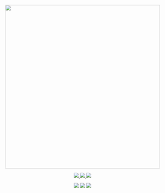 <p>
  <a href="https://chadlefort.com" alt="Website">
      <img src="terminal.svg" width="100%" height="530">
  </a>
</p>

<p align="center">
  <a href="mailto:chadlefort@gmail.com" alt="Email">
    <img
      src="https://img.shields.io/badge/-chadlefort@gmail.com-c14438?style=flat&logo=Gmail&logoColor=white&link=mailto:chadlefort@gmail.com" />
  </a>
  <a href="https://www.linkedin.com/in/chadlefort" alt="Email">
    <img
      src="https://img.shields.io/badge/-Chad_Lefort-blue?style=flat&logo=Linkedin&link=https://www.linkedin.com/in/chadlefort" />
  </a>
  <a href="https://twitter.com/ChadLefort" alt="Twitter">
    <img
      src="https://img.shields.io/badge/-@ChadLefort-1ca0f1?style=flat&logo=twitter&logoColor=white&link=https://twitter.com/ChadLefort" />
  </a>
</p>

<p align="center">
  <img src="https://badges.pufler.dev/visits/ChadLefort/ChadLefort" />
  <img src="https://badges.pufler.dev/repos/ChadLefort" />
  <img src="https://badges.pufler.dev/commits/yearly/ChadLefort" />
</p>
